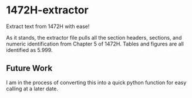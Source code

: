 # 1472H-extractor
Extract text from 1472H with ease! 

As it stands, the extractor file pulls all the section headers, sections, and numeric identification from Chapter 5 of 1472H.
Tables and figures are all identified as 5.999.

## Future Work
I am in the process of converting this into a quick python function for easy calling at a later date. 
